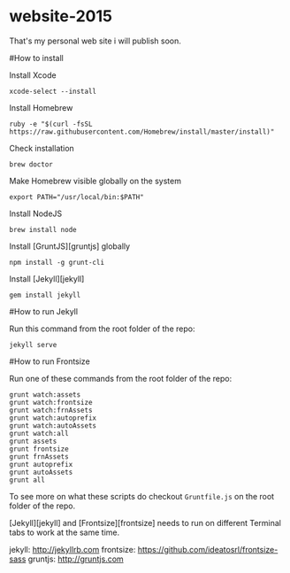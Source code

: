 # website-2015
That's my personal web site i will publish soon.

#How to install

Install Xcode

```
xcode-select --install
```

Install Homebrew

```
ruby -e "$(curl -fsSL https://raw.githubusercontent.com/Homebrew/install/master/install)"
```

Check installation

```
brew doctor
```

Make Homebrew visible globally on the system

```
export PATH="/usr/local/bin:$PATH"
```

Install NodeJS

```
brew install node
```

Install [GruntJS][gruntjs] globally

```
npm install -g grunt-cli
```

Install [Jekyll][jekyll]

```
gem install jekyll
```

#How to run Jekyll

Run this command from the root folder of the repo:

```
jekyll serve
```


#How to run Frontsize

Run one of these commands from the root folder of the repo:

```
grunt watch:assets
grunt watch:frontsize
grunt watch:frnAssets
grunt watch:autoprefix
grunt watch:autoAssets
grunt watch:all
grunt assets
grunt frontsize
grunt frnAssets
grunt autoprefix
grunt autoAssets
grunt all
```

To see more on what these scripts do checkout `Gruntfile.js` on the root folder of the repo.

[Jekyll][jekyll] and [Frontsize][frontsize] needs to run on different Terminal tabs to work at the same time.

jekyll: http://jekyllrb.com
frontsize: https://github.com/ideatosrl/frontsize-sass
gruntjs: http://gruntjs.com
